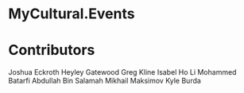 # MyCultural.Events




# Contributors

Joshua Eckroth
Heyley Gatewood
Greg Kline
Isabel Ho Li
Mohammed Batarfi
Abdullah Bin Salamah
Mikhail Maksimov
Kyle Burda
